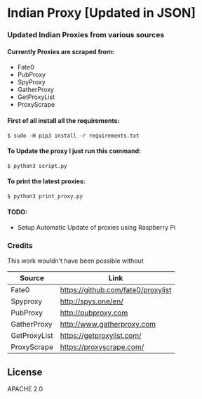 # Indian Proxy [Updated in JSON]

### Updated Indian Proxies from various sources

#### Currently Proxies are scraped from:
  - Fate0
  - PubProxy
  - SpyProxy
  - GatherProxy
  - GetProxyList
  - ProxyScrape

#### First of all install all the requirements:

```
$ sudo -H pip3 install -r requirements.txt
```

#### To Update the proxy I just run this command:

```
$ python3 script.py
```

#### To print the latest proxies:

```
$ python3 print_proxy.py
```

#### TODO:
 - Setup Automatic Update of proxies using Raspberry Pi
### Credits

This work wouldn't have been possible without

| Source | Link |
| ------ | ------ |
| Fate0 | https://github.com/fate0/proxylist |
| Spyproxy | http://spys.one/en/ |
| PubProxy | http://pubproxy.com |
| GatherProxy | http://www.gatherproxy.com |
| GetProxyList | https://getproxylist.com/ |
| ProxyScrape | https://proxyscrape.com/ |



License
----

APACHE 2.0
